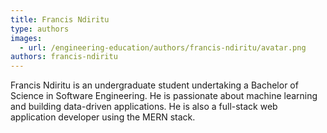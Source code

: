 ```yaml
---
title: Francis Ndiritu
type: authors
images:
  - url: /engineering-education/authors/francis-ndiritu/avatar.png
authors: francis-ndiritu
---
```

Francis Ndiritu is an undergraduate student undertaking a Bachelor of Science in Software Engineering. He is passionate about machine learning and building data-driven applications. He is also a full-stack web application developer using the MERN stack.
